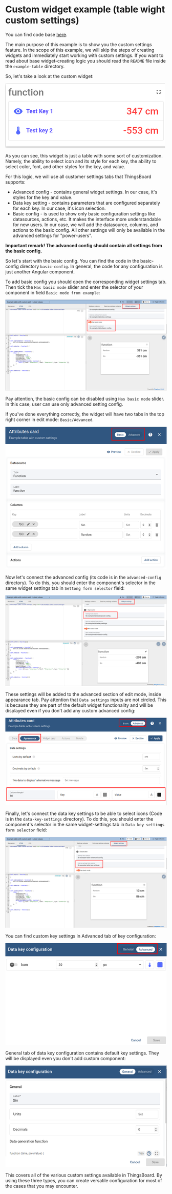 Custom widget example (table wight custom settings)
=====================

You can find code base [here](../../src/app/components/examples/example-table-with-custom-settings).

The main purpose of this example is to show you the custom settings feature. In the scope of this example, we will skip the steps of creating widgets and immediately start working with custom settings. 
If you want to read about base widget-creating logic you should read the ```README``` file inside the ```example-table``` directory.

So, let's take a look at the custom widget:

![custom-widget-general-view.png](../images/example-table-with-custom-settings-images/custom-widget-general-view.png)

As you can see, this widget is just a table with some sort of customization. Namely, the ability to select icon and its style for each key, the ability to select color, font, and other styles for the key, and value.

For this logic, we will use all customer settings tabs that ThingsBoard supports:
- Advanced config - contains general widget settings. In our case, it's styles for the key and value.
- Data key setting - contains parameters that are configured separately for each key. In our case, it's icon selection.
- Basic config - is used to show only basic configuration settings like datasources, actions, etc. It makes the interface more understandable for new users. In our case, we will add the datasource, columns, and actions to the basic config. All other settings will only be available in the advanced settings for "power-users".
  
**Important remark! The advanced config should contain all settings from the basic config.**

So let's start with the basic config. You can find the code in the basic-config directory ```basic-config```.
In general, the code for any configuration is just another Angular component.

To add basic config you should open the corresponding widget settings tab. Then tick the ```Has basic mode``` slider and enter the selector of your component in field ```Basic mode from example```:

![basic-setting-connect.png](../images/example-table-with-custom-settings-images/basic-setting-connect.png)

Pay attention, the basic config can be disabled using ```Has basic mode``` slider. In this case, user can use only advanced setting config.

If you've done everything correctly, the widget will have two tabs in the top right corner in edit mode: ```Basic/Advanced```.

![basic-setting-example.png](../images/example-table-with-custom-settings-images/basic-setting-example.png)

Now let's connect the advanced config (its code is in the ```advanced-config``` directory). To do this, you should enter the component's selector in the same widget settings tab in ```Settong form selector``` field:

![advanced-setting-connect.png](../images/example-table-with-custom-settings-images/advanced-setting-connect.png)

These settings will be added to the advanced section of edit mode, inside appearance tab.  Pay attention that ```Data settings```  inputs are not circled. This is because they are part of the default widget functionality and will be displayed even if you don't add any custom advanced config: 

![advanced-setting-example.png](../images/example-table-with-custom-settings-images/advanced-setting-example.png)

Finally, let's connect the data key settings to be able to select icons (Code is in the ```data-key-settings``` directory). To do this, you should enter the component's selector in the same widget-settings tab in  ```Data key settings form selector``` field:

![data-key-settings-connect.png](../images/example-table-with-custom-settings-images/data-key-settings-connect.png)

You can find custom key settings in Advanced tab of key configuration:

![data-key-setting-example.png](../images/example-table-with-custom-settings-images/data-key-setting-example.png)

General tab of data key configuration contains default key settings. They will be displayed even you don't add custom component:

![data-key-settings-general-example.png](../images/example-table-with-custom-settings-images/data-key-settings-general-example.png)

This covers all of the various custom settings available in ThingsBoard. By using these three types, you can create versatile configuration for most of the cases that you may encounter.

